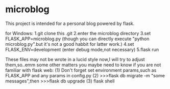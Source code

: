 # microblog
This project is intended for a personal blog powered by flask.

for Windows:
1.git clone this .git
2.enter the microblog directory
3.set FLASK_APP=microblog.py (though you can directly execute "python microblog.py".but it's not a good habbit for latter work.)
4.set FLASK_ENV=development (enter debug mode,not necessary)
5.flask run 


These files may not be wrote in a lucid style now,I will try to adjust them,so..emm
some other matters you maybe need to know if you are not familiar with flask web:
  (1) Don't forget set environment params,such as FLASK_APP and any params in config.py
  (2) >>>flask db migrate -m "some messages",then
      >>>flask db upgrade
  (3) flask shell 
  
  
  
